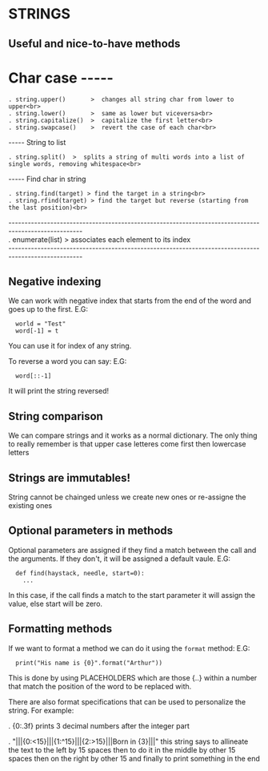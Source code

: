 # STRINGS
## Useful and nice-to-have methods
# Char case -----
```
. string.upper()       >  changes all string char from lower to upper<br>
. string.lower()       >  same as lower but viceversa<br>
. string.capitalize()  >  capitalize the first letter<br>
. string.swapcase()    >  revert the case of each char<br>
```
----- String to list
```
. string.split()  >  splits a string of multi words into a list of single words, removing whitespace<br>
```
----- Find char in string
```
. string.find(target) > find the target in a string<br>
. string.rfind(target) > find the target but reverse (starting from the last position)<br>
```
-----------------------------------------------------------------------------------------------------<br>
. enumerate(list)  > associates each element to its index<br>
-----------------------------------------------------------------------------------------------------<br>


## Negative indexing
We can work with negative index that starts from the end of the word and goes up to the first.
E.G:
```
  world = "Test"
  word[-1] = t
```
You can use it for index of any string.

To reverse a word you can say:
E.G:
```
  word[::-1]
```
It will print the string reversed!


## String comparison
We can compare strings and it works as a normal dictionary.
The only thing to really remember is that upper case letteres come first then lowercase letters

## Strings are immutables!
String cannot be chainged unless we create new ones or re-assigne the existing ones

## Optional parameters in methods
Optional parameters are assigned if they find a match between the call and the arguments.
If they don't, it will be assigned a default vaule.
E.G:
```
  def find(haystack, needle, start=0):
    ...
```
In this case, if the call finds a match to the start parameter it will
assign the value, else start will be zero.


## Formatting methods
If we want to format a method we can do it using the ```format``` method:
E.G:
```
  print("His name is {0}".format("Arthur"))
```
This is done by using PLACEHOLDERS which are those {..} within a number
that match the position of the word to be replaced with.

There are also format specifications that can be used to personalize the
string. For example:

  .  {0:.3f} prints 3 decimal numbers after the integer part

  .  "|||{0:<15}|||{1:^15}|||{2:>15}|||Born in {3}|||" this string says
      to allineate the text to the left by 15 spaces
      then to do it in the middle by other 15 spaces
      then on the right by other 15 and finally to print something in the
      end

